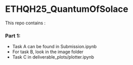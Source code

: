 # ETHQH25_QuantumOfSolace
This repo contains :
### Part 1:
- Task A can be found in Submission.ipynb
- For task B, look in the image folder
- Task C in deliverable_plots/plotter.ipynb
